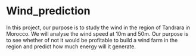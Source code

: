 # Wind_prediction
In this project, our purpose is to study the wind in the region of Tandrara in Morocco. We will analyse the wind speed at 10m and 50m. Our purpose is to see whether of not it would be profitable to build a wind farm in the region and predict how much energy will it generate. 
